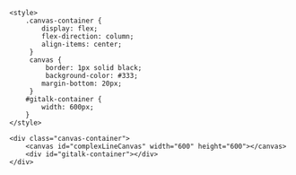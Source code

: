 
    <style>
        .canvas-container {
            display: flex;
            flex-direction: column;
            align-items: center;
         }
         canvas {
             border: 1px solid black;
             background-color: #333;
            margin-bottom: 20px;
         }
        #gitalk-container {
            width: 600px;
        }
    </style>

 <body>

    <div class="canvas-container">
        <canvas id="complexLineCanvas" width="600" height="600"></canvas>
        <div id="gitalk-container"></div>
    </div>



<!-- Gitalk link  -->
<link rel="stylesheet" href="https://unpkg.com/gitalk/dist/gitalk.css">
<script src="https://unpkg.com/gitalk@latest/dist/gitalk.min.js"></script>
<!-- Include md5 library -->
<script src="https://cdnjs.cloudflare.com/ajax/libs/blueimp-md5/2.10.0/js/md5.min.js"></script>

<div id="gitalk-container"></div>
    <script type="text/javascript">
    var gitalk = new Gitalk({
    clientID: 'Ov23li6P5xCUbC8xa8Zu',
    clientSecret: '9ff2be7cfd7c5d24469cecb921a17fcfc16a4295',
    repo: 'hackgptdeveloper.github.io',
    owner: 'hackgptdeveloper',
    admin: ['hackgptdeveloper'],
    distractionFreeMode: true,
    id: md5(location.pathname),
    });
    gitalk.render('gitalk-container');
</script>

<!-- Gitalk end -->
